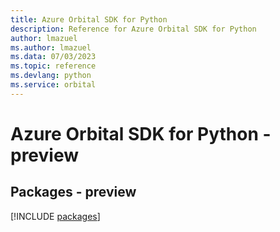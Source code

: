 ```yaml
---
title: Azure Orbital SDK for Python
description: Reference for Azure Orbital SDK for Python
author: lmazuel
ms.author: lmazuel
ms.data: 07/03/2023
ms.topic: reference
ms.devlang: python
ms.service: orbital
---
```

# Azure Orbital SDK for Python - preview
## Packages - preview
[!INCLUDE [packages](orbital-index.md)]